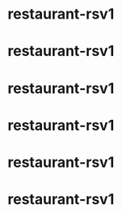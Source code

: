 # restaurant-rsv1
# restaurant-rsv1
# restaurant-rsv1
# restaurant-rsv1
# restaurant-rsv1
# restaurant-rsv1
